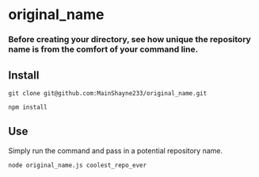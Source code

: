 # original_name
### Before creating your directory, see how unique the repository name is from the comfort of your command line.

## Install

```
git clone git@github.com:MainShayne233/original_name.git
```

```
npm install
```

## Use

Simply run the command and pass in a potential repository name.
```
node original_name.js coolest_repo_ever
```
